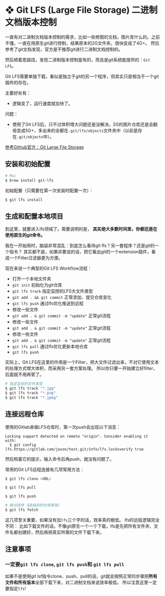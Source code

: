 #  ❖ Git LFS (Large File Storage) 二进制文档版本控制

一直有对二进制文档版本控制的需求，比如一些修图的文档，图片库什么的。之前不懂，一直在用原生git进行控制，结果原本的2G文件夹，很快变成了4G+。
然后参考了git文档发现，官方是不推荐git进行二进制文档控制的。

然后顺着思路找，发现二进制版本控制是有的，而且是git系统能提供的：`Git LFS`。

Git LFS需要单独下载，看似是独立于git的另一个程序，但其实只是相当于一个git插件的存在。

主要好处有：
- 逻辑变了，运行速度就加快了。

问题：
- 使用了Git LFS后，只不过体积增大问题还是没解决。2G的图片仓库还是会翻倍变成5G+，多出来的全都在`.git/lfs/objects`文件夹中（以前是存在`.git/objects`中）。



[参考Github官方：Git Large File Storage](https://git-lfs.github.com/)


## 安装和初始配置
```sh
# Mac
$ brew install git-lfs
```

初始配置（只需要在第一次安装时配置一次）：
```sh
$ git lfs install
```

## 生成和配置本地项目

到这里，就要进入lfs领域了。需要说明的是，
**其实绝大多数时间里，你都还是在使用原生的git命令。**

我在一开始用时，脑袋非常混乱：到底怎么看待git lfs？另一套程序？还是git的一个指令？
其实都不是，如果非要说的话，把它看出git的一个extension插件，看成一个Filter过滤器更为方便。

现在来说一个典型的Git LFS Workflow流程：
- 打开一个本地文件夹
- `git init` 初始化为git仓库
- `git lfs track` 指定监控的LFS大文件类型
- `git add . && git commit` 正常添加、提交仓库变化
- `git lfs push` 通过lfs优化推送到远程
- 修改一些文件
- `git add . & git commit -m "update"` 正常git流程
- 修改一些文件
- `git add . & git commit -m "update"` 正常git流程
- 修改一些文件
- `git add . & git commit -m "update"` 正常git流程
- `git lfs pull` 通过lfs优化更新本地仓库
- `git lfs push`


实际上，Git LFS在这里的作用是一个Filter，把大文件过滤出来，不对它使用文本的处理方式增大体积，而采用另一套方案处理。
所以你只要一开始建立好filter，后面就不用再管了。

```sh
# 指定监视的文件类型
$ git lfs track "*.jpg"
$ git lfs track "*.png"
$ git lfs track "*.jpeg"
```

## 连接远程仓库

使用的Gitlab来做LFS仓库时，第一次push会出现以下消息：
```
Locking support detected on remote "origin". Consider enabling it with:
  $ git config lfs.https://gitlab.com/jason/test.git/info/lfs.locksverify true
```
然后照着它的提示，输入命令后再push，就没有问题了。

常用的Git LFS远程连接有几项常用方法：
```sh
$ git lfs clone <URL>

$ git lfs pull

$ git lfs push

# 断点续传（GB级别的仓库常用）
$ git lfs fetch
```
这几项至关重要，如果没有加`lfs`三个字的话，效率真的极低。
lfs的远程逻辑完全不同：
比如下载文件的话，不像git原生一个一个下载，lfs是先把所有文件夹、文件名都创建好，然后再把真实所需的文件下载下来。


## 注意事项

### 一定要`git lfs clone`, `git lfs push`和 `git lfs pull`
如果不是使用git lsf指令clone、push、pull的话，git就会按照正常的步骤把**所有文件和所有版本**全部下载下来，对二进制文档来说效率极低。
所以注意这里一定要指定`lfs`!